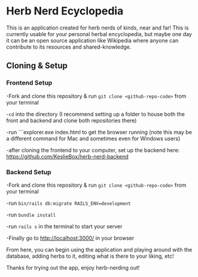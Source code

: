 # Herb Nerd Ecyclopedia

This is an application created for herb nerds of kinds, near and far! This is currently usable for your personal herbal encyclopedia, but maybe one day it can be an open source application like Wikipedia where anyone can contribute to its resources and shared-knowledge.

## Cloning & Setup

### Frontend Setup

-Fork and clone this repository & run ```git clone <github-repo-code>``` from your terminal

-```cd``` into the directory (I recommend setting up a folder to house both the front and backend and clone both repositories there)

-run ```explorer.exe index.html to get the browser running (note this may be a different command for Mac and sometimes even for Windows users)

-after cloning the frontend to your computer, set up the backend here: https://github.com/KeslieBox/herb-nerd-backend

### Backend Setup

-Fork and clone this repository & run ```git clone <github-repo-code>``` from your terminal

-run ```bin/rails db:migrate RAILS_ENV=development```

-run ```bundle install```

-run ```rails s``` in the terminal to start your server

-Finally go to <http://localhost:3000/> in your browser

From here, you can begin using the application and playing around with the database, adding herbs to it, editing what is there to your liking, etc!

Thanks for trying out the app, enjoy herb-nerding out!
